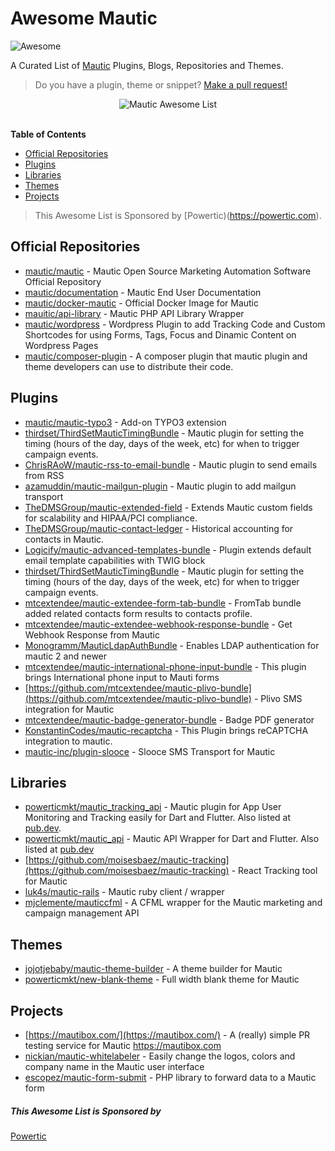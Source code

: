 
# Awesome Mautic
![Awesome](https://cdn.rawgit.com/sindresorhus/awesome/d7305f38d29fed78fa85652e3a63e154dd8e8829/media/badge.svg)

A Curated List of [Mautic](https://github.com/mautic/mautic) Plugins, Blogs, Repositories and Themes.

> Do you have a plugin, theme or snippet? [Make a pull request!](https://github.com/luizeof/awesome-mautic/pulls)

<p align="center">
  <img src="./logo-awesome-mautic.png" alt="Mautic Awesome List">
  <br>
  <br>
</p>

<!-- TOC -->

**Table of Contents**

- [Official Repositories](#official-repositories)
- [Plugins](#plugins)
- [Libraries](#libraries)
- [Themes](#themes)
- [Projects](#projects)
    
> This Awesome List is Sponsored by [Powertic)(https://powertic.com).

<!-- /TOC -->

## Official Repositories

- [mautic/mautic](https://github.com/mautic/mautic) - Mautic Open Source Marketing Automation Software Official Repository
- [mautic/documentation](https://github.com/mautic/documentation) - Mautic End User Documentation
- [mautic/docker-mautic](https://github.com/mautic/docker-mautic) - Official Docker Image for Mautic
- [mauitic/api-library](https://github.com/mautic/api-library) - Mautic PHP API Library Wrapper
- [mautic/wordpress](https://github.com/mautic/mautic-wordpress) - Wordpress Plugin to add Tracking Code and Custom Shortcodes for using Forms, Tags, Focus and Dinamic Content on Wordpress Pages
- [mautic/composer-plugin](https://github.com/mautic/composer-plugin) - A composer plugin that mautic plugin and theme developers can use to distribute their code.

## Plugins

- [mautic/mautic-typo3](https://github.com/mautic/mautic-typo3) - Add-on TYPO3 extension
- [thirdset/ThirdSetMauticTimingBundle](https://github.com/thirdset/ThirdSetMauticTimingBundle) - Mautic plugin for setting the timing (hours of the day, days of the week, etc) for when to trigger campaign events.
- [ChrisRAoW/mautic-rss-to-email-bundle](https://github.com/ChrisRAoW/mautic-rss-to-email-bundle) - Mautic plugin to send emails from RSS
- [azamuddin/mautic-mailgun-plugin](https://github.com/azamuddin/mautic-mailgun-plugin) - Mautic plugin to add mailgun transport
- [TheDMSGroup/mautic-extended-field](https://github.com/TheDMSGroup/mautic-extended-field) - Extends Mautic custom fields for scalability and HIPAA/PCI compliance.
- [TheDMSGroup/mautic-contact-ledger](https://github.com/TheDMSGroup/mautic-contact-ledger) - Historical accounting for contacts in Mautic.
- [Logicify/mautic-advanced-templates-bundle](https://github.com/Logicify/mautic-advanced-templates-bundle) - Plugin extends default email template capabilities with TWIG block
- [thirdset/ThirdSetMauticTimingBundle](https://github.com/thirdset/ThirdSetMauticTimingBundle) - Mautic plugin for setting the timing (hours of the day, days of the week, etc) for when to trigger campaign events.
- [mtcextendee/mautic-extendee-form-tab-bundle](https://github.com/mtcextendee/mautic-extendee-form-tab-bundle) - FromTab bundle added related contacts form results to contacts profile.
- [mtcextendee/mautic-extendee-webhook-response-bundle](https://github.com/mtcextendee/mautic-extendee-webhook-response-bundle) - Get Webhook Response from Mautic
- [Monogramm/MauticLdapAuthBundle](https://github.com/Monogramm/MauticLdapAuthBundle) - Enables LDAP authentication for mautic 2 and newer
- [mtcextendee/mautic-international-phone-input-bundle](https://github.com/mtcextendee/mautic-international-phone-input-bundle) - This plugin brings International phone input to Mauti forms
- [https://github.com/mtcextendee/mautic-plivo-bundle](https://github.com/mtcextendee/mautic-plivo-bundle) - Plivo SMS integration for Mautic
- [mtcextendee/mautic-badge-generator-bundle](https://github.com/mtcextendee/mautic-badge-generator-bundle) - Badge PDF generator
- [KonstantinCodes/mautic-recaptcha](https://github.com/KonstantinCodes/mautic-recaptcha) - This Plugin brings reCAPTCHA integration to mautic.
- [mautic-inc/plugin-slooce](https://github.com/mautic-inc/plugin-slooce) - Slooce SMS Transport for Mautic


## Libraries

- [powerticmkt/mautic_tracking_api](https://github.com/powerticmkt/dart-mautic-tracking-api) - Mautic plugin for App User Monitoring and Tracking easily for Dart and Flutter. Also listed at [pub.dev](https://pub.dev/packages/mautic_tracking_api).
- [powerticmkt/mautic_api](https://github.com/powerticmkt/dart-mautic-api) - Mautic API Wrapper for Dart and Flutter. Also listed at [pub.dev](https://pub.dev/packages/mautic_api)
- [https://github.com/moisesbaez/mautic-tracking](https://github.com/moisesbaez/mautic-tracking) - React Tracking tool for Mautic
- [luk4s/mautic-rails](https://github.com/luk4s/mautic-rails) - Mautic ruby client / wrapper
- [mjclemente/mauticcfml](https://github.com/mjclemente/mauticcfml) - A CFML wrapper for the Mautic marketing and campaign management API

## Themes

- [jojotjebaby/mautic-theme-builder](https://github.com/jojotjebaby/mautic-theme-builder) - A theme builder for Mautic
- [powerticmkt/new-blank-theme](https://github.com/powerticmkt/new-blank-theme) - Full width blank theme for Mautic

## Projects

- [https://mautibox.com/](https://mautibox.com/) - A (really) simple PR testing service for Mautic https://mautibox.com
- [nickian/mautic-whitelabeler](https://github.com/nickian/mautic-whitelabeler) - Easily change the logos, colors and company name in the Mautic user interface
- [escopez/mautic-form-submit](https://github.com/escopecz/mautic-form-submit) - PHP library to forward data to a Mautic form

##### This Awesome List is Sponsored by
  <a href="https://powertic.com/">Powertic</a>
